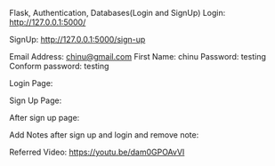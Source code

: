 Flask, Authentication, Databases(Login and SignUp)
Login: http://127.0.0.1:5000/

SignUp: http://127.0.0.1:5000/sign-up

Email Address: chinu@gmail.com
First Name: chinu
Password: testing
Conform password: testing

Login Page:
 
Sign Up Page:
 

After sign up page:
 




Add Notes after sign up and login and remove note:
 
 

Referred Video: https://youtu.be/dam0GPOAvVI


